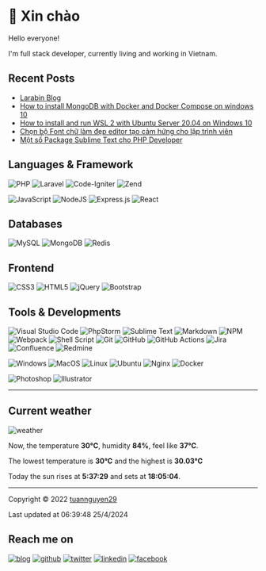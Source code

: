# 👋 Xin chào

Hello everyone!

I'm full stack developer, currently living and working in Vietnam.


## Recent Posts

- [Larabin Blog](https://blog.larabin.com)
- [How to install MongoDB with Docker and Docker Compose on windows 10](https://blog.larabin.com/p/how-to-install-mongodb-with-docker-and-docker-compose-on-windows-10-62b93521f0722)
- [How to install and run WSL 2 with Ubuntu Server 20.04 on Windows 10](https://blog.larabin.com/p/how-to-install-and-run-wsl-2-with-ubuntu-server-2004-on-windows-10-62b97f56a60a8)
- [Chọn bộ Font chữ làm đẹp editor tạo cảm hứng cho lập trình viên](https://blog.larabin.com/p/chon-bo-font-chu-lam-dep-editor-tao-cam-hung-cho-lap-trinh-vien-62b2e09ea476b)
- [Một số Package Sublime Text cho PHP Developer](https://blog.larabin.com/p/mot-so-package-sublime-text-cho-php-developer-62b5e92811d1b)

## Languages & Framework

![PHP](https://img.shields.io/badge/php-%23777BB4.svg?style=for-the-badge&logo=php&logoColor=white)
![Laravel](https://img.shields.io/badge/laravel-%23FF2D20.svg?style=for-the-badge&logo=laravel&logoColor=white)
![Code-Igniter](https://img.shields.io/badge/CodeIgniter-%23EF4223.svg?style=for-the-badge&logo=codeIgniter&logoColor=white)
![Zend](https://img.shields.io/badge/Zend-fff?style=for-the-badge&logo=zend&logoColor=0679EA)

![JavaScript](https://img.shields.io/badge/javascript-%23323330.svg?style=for-the-badge&logo=javascript&logoColor=%23F7DF1E)
![NodeJS](https://img.shields.io/badge/node.js-6DA55F?style=for-the-badge&logo=node.js&logoColor=white)
![Express.js](https://img.shields.io/badge/express.js-%23404d59.svg?style=for-the-badge&logo=express&logoColor=%2361DAFB)
![React](https://img.shields.io/badge/react-%2320232a.svg?style=for-the-badge&logo=react&logoColor=%2361DAFB)

## Databases

![MySQL](https://img.shields.io/badge/MySQL-005C84?style=for-the-badge&logo=mysql&logoColor=white)
![MongoDB](https://img.shields.io/badge/MongoDB-4EA94B?style=for-the-badge&logo=mongodb&logoColor=white)
![Redis](https://img.shields.io/badge/redis-%23DD0031.svg?&style=for-the-badge&logo=redis&logoColor=white)

## Frontend

![CSS3](https://img.shields.io/badge/css3-%231572B6.svg?style=for-the-badge&logo=css3&logoColor=white)
![HTML5](https://img.shields.io/badge/html5-%23E34F26.svg?style=for-the-badge&logo=html5&logoColor=white)
![jQuery](https://img.shields.io/badge/jquery-%230769AD.svg?style=for-the-badge&logo=jquery&logoColor=white)
![Bootstrap](https://img.shields.io/badge/bootstrap-%23563D7C.svg?style=for-the-badge&logo=bootstrap&logoColor=white)

## Tools & Developments

![Visual Studio Code](https://img.shields.io/badge/Visual%20Studio%20Code-0078d7.svg?style=for-the-badge&logo=visual-studio-code&logoColor=white)
![PhpStorm](https://img.shields.io/badge/phpstorm-143?style=for-the-badge&logo=phpstorm&logoColor=black&color=black&labelColor=darkorchid)
![Sublime Text](https://img.shields.io/badge/sublime_text-%23575757.svg?&style=for-the-badge&logo=sublime-text&logoColor=important)
![Markdown](https://img.shields.io/badge/markdown-%23000000.svg?style=for-the-badge&logo=markdown&logoColor=white)
![NPM](https://img.shields.io/badge/NPM-%23000000.svg?style=for-the-badge&logo=npm&logoColor=white)
![Webpack](https://img.shields.io/badge/Webpack-8DD6F9.svg?style=for-the-badge&logo=webpack&logoColor=white)
![Shell Script](https://img.shields.io/badge/shell_script-%23121011.svg?style=for-the-badge&logo=gnu-bash&logoColor=white)
![Git](https://img.shields.io/badge/git-%23F05033.svg?style=for-the-badge&logo=git&logoColor=white)
![GitHub](https://img.shields.io/badge/github-%23121011.svg?style=for-the-badge&logo=github&logoColor=white)
![GitHub Actions](https://img.shields.io/badge/github%20actions-%232671E5.svg?style=for-the-badge&logo=githubactions&logoColor=white)
![Jira](https://img.shields.io/badge/jira-%230A0FFF.svg?style=for-the-badge&logo=jira&logoColor=white)
![Confluence](https://img.shields.io/badge/Confluence-172B4D.svg?style=for-the-badge&logo=confluence&logoColor=white)
![Redmine](https://img.shields.io/badge/Redmine-B32024.svg?style=for-the-badge&logo=redmine&logoColor=white)

![Windows](https://img.shields.io/badge/Windows-0078D6?style=for-the-badge&logo=windows&logoColor=white)
![MacOS](https://img.shields.io/badge/mac%20os-000000?style=for-the-badge&logo=apple&logoColor=F0F0F0)
![Linux](https://img.shields.io/badge/Linux-FCC624?style=for-the-badge&logo=linux&logoColor=black)
![Ubuntu](https://img.shields.io/badge/Ubuntu-E95420?style=for-the-badge&logo=ubuntu&logoColor=white)
![Nginx](https://img.shields.io/badge/nginx-%23009639.svg?style=for-the-badge&logo=nginx&logoColor=white)
![Docker](https://img.shields.io/badge/docker-%230db7ed.svg?style=for-the-badge&logo=docker&logoColor=white)

![Photoshop](https://img.shields.io/badge/Adobe%20Photoshop-31A8FF?style=for-the-badge&logo=Adobe%20Photoshop&logoColor=black)
![Illustrator](https://img.shields.io/badge/Adobe%20Illustrator-FF9A00?style=for-the-badge&logo=adobe%20illustrator&logoColor=white)

---

## Current weather

![weather](https://openweathermap.org/img/wn/04n@2x.png)

Now, the temperature **30°C**, humidity **84%**, feel like **37°C**.

The lowest temperature is **30°C** and the highest is **30.03°C**

Today the sun rises at **5:37:29** and sets at **18:05:04**.

---

Copyright © 2022 [tuannguyen29](https://blog.larabin.com/)

Last updated at 06:39:48 25/4/2024

## Reach me on

[![blog](https://img.shields.io/badge/Website-14A0C4?style=for-the-badge&logo=pelican&logoColor=white)](https://blog.larabin.com/)
[![github](https://img.shields.io/badge/GitHub-%2312100E.svg?&style=for-the-badge&logo=Github&logoColor=white)](https://github.com/tuannguyen29)
[![twitter](https://img.shields.io/badge/twitter-%231DA1F2.svg?&style=for-the-badge&logo=twitter&logoColor=white)](https://twitter.com/tuanngminh29)
[![linkedin](https://img.shields.io/badge/linkedin-%230077B5.svg?&style=for-the-badge&logo=linkedin&logoColor=white)](https://www.linkedin.com/in/nguyentuan2909/)
[![facebook](https://img.shields.io/badge/Facebook-%231877F2.svg?style=for-the-badge&logo=Facebook&logoColor=white)](https://www.facebook.com/blog.larabin.com)
